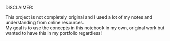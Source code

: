 DISCLAIMER: 

This project is not completely original and I used a lot of my notes and understanding from online resources.  
My goal is to use the concepts in this notebook in my own, original work but wanted to have this in my portfolio regardless!
